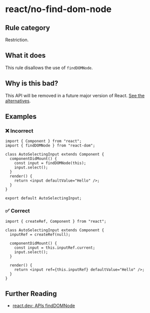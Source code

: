# react/no-find-dom-node

<!-- end auto-generated rule header -->

## Rule category

Restriction.

## What it does

This rule disallows the use of `findDOMNode`.

## Why is this bad?

This API will be removed in a future major version of React. [See the alternatives](https://react.dev/reference/react-dom/findDOMNode#alternatives).

## Examples

### ❌ Incorrect

```tsx
import { Component } from "react";
import { findDOMNode } from "react-dom";

class AutoSelectingInput extends Component {
  componentDidMount() {
    const input = findDOMNode(this);
    input.select();
  }
  render() {
    return <input defaultValue="Hello" />;
  }
}

export default AutoSelectingInput;
```

### ✅ Correct

```tsx
import { createRef, Component } from "react";

class AutoSelectingInput extends Component {
  inputRef = createRef(null);

  componentDidMount() {
    const input = this.inputRef.current;
    input.select();
  }

  render() {
    return <input ref={this.inputRef} defaultValue="Hello" />;
  }
}
```

## Further Reading

- [react.dev: APIs findDOMNode](https://react.dev/reference/react-dom/findDOMNode)
